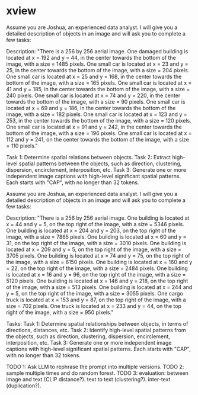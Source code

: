 # xview

Assume you are Joshua, an experienced data analyst. I will give you a detailed description of objects in an image and will ask you to complete a few tasks:

Description: "There is a 256 by 256 aerial image. One damaged building is located at x = 192 and y = 44, in the center towards the bottom of the image, with a size = 1485 pixels. One small car is located at x = 23 and y = 25, in the center towards the bottom of the image, with a size = 204 pixels. One small car is located at x = 25 and y = 168, in the center towards the bottom of the image, with a size = 165 pixels. One small car is located at x = 41 and y = 185, in the center towards the bottom of the image, with a size = 240 pixels. One small car is located at x = 74 and y = 220, in the center towards the bottom of the image, with a size = 90 pixels. One small car is located at x = 69 and y = 186, in the center towards the bottom of the image, with a size = 182 pixels. One small car is located at x = 123 and y = 253, in the center towards the bottom of the image, with a size = 120 pixels. One small car is located at x = 91 and y = 242, in the center towards the bottom of the image, with a size = 196 pixels. One small car is located at x = 112 and y = 241, on the center towards the bottom of the image, with a size = 110 pixels."

Task 1: Determine spatial relations between objects. Task 2: Extract high-level spatial patterns between the objects, such as direction, clustering, dispersion, encirclement, interposition, etc. Task 3: Generate one or more independent image captions with high-level significant spatial patterns. Each starts with "CAP", with no longer than 32 tokens.


Assume you are Joshua, an experienced data analyst. I will give you a detailed description of objects in an image and will ask you to complete a few tasks:

Description: "There is a 256 by 256 aerial image. One building is located at x = 44 and y = 5, on the top right of the image, with a size = 5346 pixels. One building is located at x = 204 and y = 203, on the top right of the image, with a size = 7865 pixels. One building is located at x = 60 and y = 31, on the top right of the image, with a size = 3010 pixels. One building is located at x = 209 and y = 5, on the top right of the image, with a size = 3705 pixels. One building is located at x = 74 and y = 75, on the top right of the image, with a size = 6150 pixels. One building is located at x = 160 and y = 22, on the top right of the image, with a size = 2484 pixels. One building is located at x = 16 and y = 96, on the top right of the image, with a size = 5120 pixels. One building is located at x = 146 and y = 218, on the top right of the image, with a size = 513 pixels. One building is located at x = 244 and y = 5, on the top right of the image, with a size = 3055 pixels. One cargo truck is located at x = 153 and y = 87, on the top right of the image, with a size = 702 pixels. One truck is located at x = 233 and y = 44, on the top right of the image, with a size = 950 pixels."

Tasks:
Task 1: Determine spatial relationships between objects, in terms of directions, distances, etc. Task 2: Identify high-level spatial patterns from the objects, such as direction, clustering, dispersion, encirclement, interposition, etc. Task 3: Generate one or more independent image captions with high-level significant spatial patterns. Each starts with "CAP", with no longer than 32 tokens.


TODO 1: Ask LLM to rephrase the prompt into multiple versions. 
TODO 2: sample multiple times and do random forest. 
TODO 3: evaluation: between image and text (CLIP distance?). text to text (clustering?). inter-text (duplication?). 
